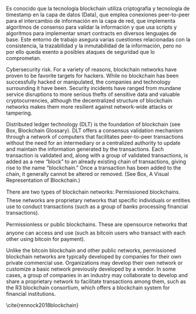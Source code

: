 Es conocido que la tecnología blockchain utiliza criptografía y tecnología de timestamp en la capa de datos (Data), que emplea conexiones peer-to-peer para el intercambio de información en la capa de red, que implementa algoritmos de consenso para validar la información y que usa scripts y algoritmos para implementar smart contracts en diversos lenguajes de base. Este entorno de trabajo asegura varias cuestiones relacionadas con la consistencia, la trazabilidad y la inmutabilidad de la información, pero no por ello queda exento a posibles ataques de seguridad que lo comprometan.

Cybersecurity risk. For a variety of reasons, blockchain networks have proven to be favorite targets for hackers. While no blockchain has been successfully hacked or manipulated, the companies and technology surrounding it have been. Security incidents have ranged from mundane service disruptions to more serious thefts of sensitive data and valuable cryptocurrencies, although the decentralized structure of blockchain networks makes them more resilient against network-wide attacks or tampering.

Distributed ledger technology (DLT) is the foundation of blockchain (see Box, Blockchain Glossary). DLT offers a consensus validation mechanism through a network of computers that facilitates peer-to-peer transactions without the need for an intermediary or a centralized authority to update and maintain the information generated by the transactions. Each transaction is validated and, along with a group of validated transactions, is added as a new “block” to an already existing chain of transactions, giving rise to the name “blockchain.” Once a transaction has been added to the chain, it generally cannot be altered or removed. (See Box, A Visual Representation of Blockchain.)

There are two types of blockchain networks: Permissioned blockchains. These networks are proprietary networks that specific individuals or entities use to conduct transactions (such as a group of banks processing financial transactions).

Permissionless or public blockchains. These are opensource networks that anyone can access and use (such as bitcoin users who transact with each other using bitcoin for payment).

Unlike the bitcoin blockchain and other public networks, permissioned blockchain networks are typically developed by companies for their own private commercial use. Organizations may develop their own network or customize a basic network previously developed by a vendor. In some cases, a group of companies in an industry may collaborate to develop and share a proprietary network to facilitate transactions among them, such as the R3 blockchain consortium, which offers a blockchain system for financial institutions.

\cite{rennock2018blockchain}
